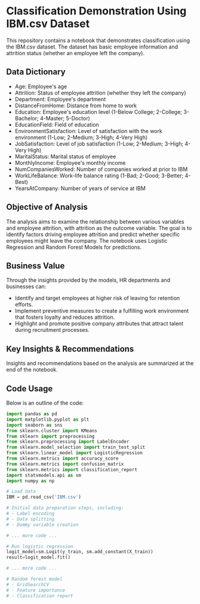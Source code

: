 # Classification Demonstration Using IBM.csv Dataset

This repository contains a notebook that demonstrates classification using the IBM.csv dataset. The dataset has basic employee information and attrition status (whether an employee left the company).

## Data Dictionary
- Age: Employee's age
- Attrition: Status of employee attrition (whether they left the company)
- Department: Employee's department
- DistanceFromHome: Distance from home to work
- Education: Employee's education level (1-Below College; 2-College; 3-Bachelor; 4-Master; 5-Doctor)
- EducationField: Field of education
- EnvironmentSatisfaction: Level of satisfaction with the work environment (1-Low; 2-Medium; 3-High; 4-Very High)
- JobSatisfaction: Level of job satisfaction (1-Low; 2-Medium; 3-High; 4-Very High)
- MaritalStatus: Marital status of employee
- MonthlyIncome: Employee's monthly income
- NumCompaniesWorked: Number of companies worked at prior to IBM
- WorkLifeBalance: Work-life balance rating (1-Bad; 2-Good; 3-Better; 4-Best)
- YearsAtCompany: Number of years of service at IBM

## Objective of Analysis
The analysis aims to examine the relationship between various variables and employee attrition, with attrition as the outcome variable. The goal is to identify factors driving employee attrition and predict whether specific employees might leave the company. The notebook uses Logistic Regression and Random Forest Models for predictions.

## Business Value
Through the insights provided by the models, HR departments and businesses can:
- Identify and target employees at higher risk of leaving for retention efforts.
- Implement preventive measures to create a fulfilling work environment that fosters loyalty and reduces attrition.
- Highlight and promote positive company attributes that attract talent during recruitment processes.

## Key Insights & Recommendations
Insights and recommendations based on the analysis are summarized at the end of the notebook.

## Code Usage
Below is an outline of the code:

```python
import pandas as pd
import matplotlib.pyplot as plt
import seaborn as sns
from sklearn.cluster import KMeans
from sklearn import preprocessing
from sklearn.preprocessing import LabelEncoder
from sklearn.model_selection import train_test_split
from sklearn.linear_model import LogisticRegression
from sklearn.metrics import accuracy_score
from sklearn.metrics import confusion_matrix
from sklearn.metrics import classification_report
import statsmodels.api as sm
import numpy as np 

# Load data
IBM = pd.read_csv('IBM.csv')

# Initial data preparation steps, including:
# - Label encoding
# - Data splitting
# - Dummy variable creation

# ... more code ...

# Run logistic regression
logit_model=sm.Logit(y_train, sm.add_constant(X_train))
result=logit_model.fit()

# ... more code ...

# Random forest model
# - GridSearchCV
# - Feature importance
# - Classification report
